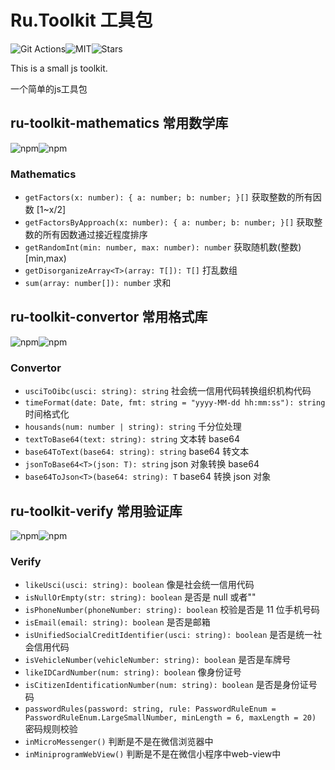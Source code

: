 # Ru.Toolkit 工具包

 ![Git Actions](https://img.shields.io/github/workflow/status/LINYISONGER/RU.Toolkit/npm%20packages%20publish?style=for-the-badge)![MIT](https://img.shields.io/github/license/linyisonger/Ru.Toolkit?style=for-the-badge)![Stars](https://img.shields.io/github/stars/linyisonger/Ru.Toolkit?style=for-the-badge)

 This is a small js toolkit.

 一个简单的js工具包
 
 ## ru-toolkit-mathematics 常用数学库

 ![npm](https://img.shields.io/npm/v/ru-toolkit-mathematics?style=for-the-badge)![npm](https://img.shields.io/npm/dw/ru-toolkit-mathematics?style=for-the-badge)
 
 ### Mathematics

- `getFactors(x: number): { a: number; b: number; }[]` 获取整数的所有因数 [1~x/2]
- `getFactorsByApproach(x: number): { a: number; b: number; }[]` 获取整数的所有因数通过接近程度排序
- `getRandomInt(min: number, max: number): number` 获取随机数(整数) [min,max)
- `getDisorganizeArray<T>(array: T[]): T[]` 打乱数组
- `sum(array: number[]): number` 求和


 ## ru-toolkit-convertor 常用格式库

 ![npm](https://img.shields.io/npm/v/ru-toolkit-convertor?style=for-the-badge)![npm](https://img.shields.io/npm/dw/ru-toolkit-convertor?style=for-the-badge)
 
 ### Convertor

- `usciToOibc(usci: string): string` 社会统一信用代码转换组织机构代码
- `timeFormat(date: Date, fmt: string = "yyyy-MM-dd hh:mm:ss"): string` 时间格式化
- `housands(num: number | string): string` 千分位处理
- `textToBase64(text: string): string` 文本转 base64
- `base64ToText(base64: string): string` base64 转文本
- `jsonToBase64<T>(json: T): string` json 对象转换 base64
- `base64ToJson<T>(base64: string): T` base64 转换 json 对象

 ## ru-toolkit-verify 常用验证库

 ![npm](https://img.shields.io/npm/v/ru-toolkit-verify?style=for-the-badge)![npm](https://img.shields.io/npm/dw/ru-toolkit-verify?style=for-the-badge)
 
### Verify

- `likeUsci(usci: string): boolean` 像是社会统一信用代码
- `isNullOrEmpty(str: string): boolean` 是否是 null 或者""
- `isPhoneNumber(phoneNumber: string): boolean` 校验是否是 11 位手机号码
- `isEmail(email: string): boolean` 是否是邮箱
- `isUnifiedSocialCreditIdentifier(usci: string): boolean` 是否是统一社会信用代码 
- `isVehicleNumber(vehicleNumber: string): boolean` 是否是车牌号
- `likeIDCardNumber(num: string): boolean` 像身份证号
- `isCitizenIdentificationNumber(num: string): boolean` 是否是身份证号码
- `passwordRules(password: string, rule: PasswordRuleEnum = PasswordRuleEnum.LargeSmallNumber, minLength = 6, maxLength = 20)` 密码规则校验
- `inMicroMessenger()` 判断是不是在微信浏览器中
- `inMiniprogramWebView()` 判断是不是在微信小程序中web-view中

